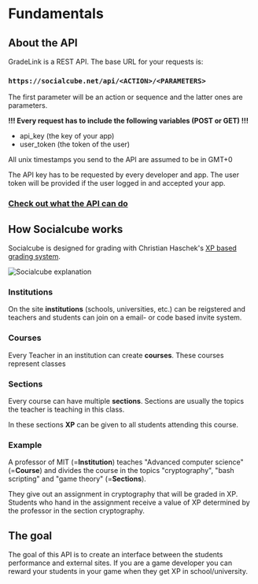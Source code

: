 # Fundamentals

## About the API
GradeLink is a REST API. The base URL for your requests is:

### ```https://socialcube.net/api/<ACTION>/<PARAMETERS>```

The first parameter will be an action or sequence and the latter ones are parameters.

**!!! Every request has to include the following variables (POST or GET) !!!**
- api_key (the key of your app)
- user_token (the token of the user)

All unix timestamps you send to the API are assumed to be in GMT+0

The API key has to be requested by every developer and app. The user token will be provided if the user logged in and accepted your app.

### [Check out what the API can do](/actions.html)

## How Socialcube works

Socialcube is designed for grading with Christian Haschek's [XP based grading system](https://blog.haschek.at/xp-based-grading-system).

![Socialcube explanation](https://www.pictshare.net/9f69c35ef2.png)

### Institutions
On the site **institutions** (schools, universities, etc.) can be reigstered and teachers and students can join on a email- or code based invite system.

### Courses
Every Teacher in an institution can create **courses**. These courses represent classes

### Sections
Every course can have multiple **sections**. Sections are usually the topics the teacher is teaching in this class.

In these sections **XP** can be given to all students attending this course.

### Example
A professor of MIT (=**Institution**) teaches "Advanced computer science" (=**Course**) and divides the course in the topics "cryptography", "bash scripting" and "game theory" (=**Sections**).

They give out an assignment in cryptography that will be graded in XP. Students who hand in the assignment receive a value of XP determined by the professor in the section cryptography.

## The goal

The goal of this API is to create an interface between the students performance and external sites. If you are a game developer you can reward your students in your game when they get XP in school/university.